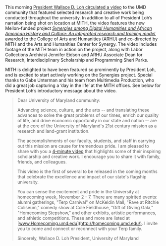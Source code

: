 This morning [President Wallace D. Loh circulated a video](https://www.youtube.com/watch?v=aL6x6fNsouY) to the UMD community that featured selected research and creative work being conducted throughout the university. In addition to all of President Loh’s narration being shot on location at MITH, the video features the new Mellon-funded project [_Synergies among Digital Humanities and African American History and Culture: An integrated research and training model_](http://mith.umd.edu/mith-partners-in-1-25-million-mellon-grant/), awarded to the College of Arts and Humanities (ARHU) and co-directed by MITH and the Arts and Humanities Center for Synergy. The video includes footage of the MITH team in action on the project, along with Labor Collections Archivist Jennifer Eidson and ARHU Associate Dean for Research, Interdisciplinary Scholarship and Programming Sheri Parks.

MITH is delighted to have been featured so prominently by President Loh, and is excited to start actively working on the Synergies project. Special thanks to Gabe Unterman and his team from Multimedia Production, who did a great job capturing a ‘day in the life’ at the MITH offices. See below for President Loh’s introductory message about the video.

> Dear University of Maryland community:
>
> Advancing science, culture, and the arts -- and translating these advances to solve the great problems of our times, enrich our quality of life, and drive economic opportunity in our state and nation -- are at the core of the University of Maryland's 21st century mission as a research and land-grant institution.
>
> The accomplishments of our faculty, students, and staff in carrying out this mission are cause for tremendous pride. I am pleased to share with you a [4-minute video](https://youtu.be/aL6x6fNsouY) that highlights some of their inspiring scholarship and creative work. I encourage you to share it with family, friends, and colleagues.
>
> This video is the first of several to be released in the coming months that celebrate the excellence and impact of our state's flagship university.
>
> You can sense the excitement and pride in the University at homecoming week, November 2 - 7. There are many spirited events: alumni gatherings, "Terp Carnival" on McKeldin Mall, "Rave at Ritchie Coliseum," comedy show at Cole Fieldhouse, "Gift of Giving Gala," "Homecoming Stepshow," and other exhibits, artistic performances, and athletic competitions. These and more are listed at [www.Homecoming.umd.edu](http://homecoming.umd.edu/). I invite you to come and connect or reconnect with your Terp family.
>
> Sincerely, Wallace D. Loh President, University of Maryland
